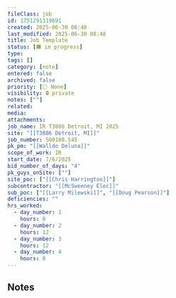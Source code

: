 ```yaml
---
fileClass: job
id: 1751291319691
created: 2025-06-30 08:48
last_modified: 2025-06-30 08:48
title: Job Template
status: [🟧 in progress]
type: 
tags: []
category: [note]
entered: false
archived: false
priority: [⚪ None]
visibility: 🔒 private
notes: [""]
related: 
media: 
attachments: 
job_name: IR T3886 Detroit, MI 2025
site: "[[T3886 Detroit, MI]]"
job_number: S00108.545
pk_pm: "[[Walldo Deluna]]"
scope_of_work: IR
start_date: 7/6/2025
bid_number_of_days: "4"
pk_guys_onSite: [""]
site_poc: ["[[Chris Harrington]]"]
subcontractor: "[[McSweeney Elec]]"
sub_poc: ["[[Larry Milewski]]", "[[Doug Pearson]]"]
deficiencies: ""
hrs_worked:
  - day_number: 1
    hours: 8
  - day_number: 2
    hours: 12
  - day_number: 3
    hours: 12
  - day_number: 4
    hours: 8
---
```


## Notes